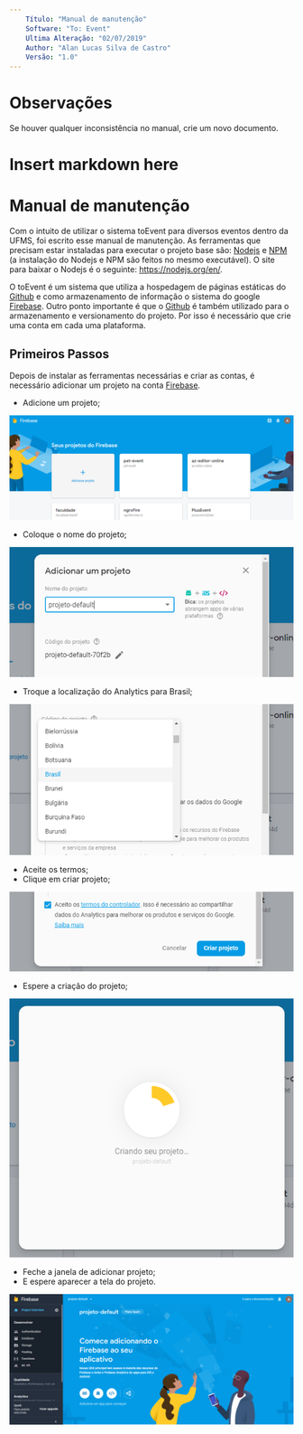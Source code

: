 ```yaml
---
    Título: "Manual de manutenção"
    Software: "To: Event"
    Ultima Alteração: "02/07/2019"
    Author: "Alan Lucas Silva de Castro"
    Versão: "1.0"
---
```


# Observações

Se houver qualquer inconsistência no manual, crie um novo documento. 

<h1 class="someclass" id="someid" markdown="1">
    Insert markdown here
</h1>

# Manual de manutenção

Com o intuito de utilizar o sistema toEvent para diversos eventos dentro da UFMS, foi escrito esse manual de manutenção. As ferramentas que precisam estar instaladas para executar o projeto base são: [Nodejs](https://nodejs.org/en/) e [NPM](https://www.npmjs.com/) (a instalação do Nodejs e NPM são feitos no mesmo executável). O site para baixar o Nodejs é o seguinte: https://nodejs.org/en/.

O toEvent é um sistema que utiliza a hospedagem de páginas estáticas do [Github](https://github.com) e como armazenamento de informação o sistema do google [Firebase](https://firebase.google.com/). Outro ponto importante é que o [Github](https://github.com) é também utilizado para o armazenamento e versionamento do projeto. Por isso é necessário que crie uma conta em cada uma plataforma.

## Primeiros Passos

Depois de instalar as ferramentas necessárias e criar as contas, é necessário adicionar um projeto na conta [Firebase](https://firebase.google.com/).

* Adicione um projeto;

![Adicionar um projeto](https://github.com/LaDeSP/ToEvent/blob/master/maintenace/addProject_firebase.png?raw=true)

* Coloque o nome do projeto;

![Adicionar um nome para o projeto](https://github.com/LaDeSP/ToEvent/blob/master/maintenace/nameProject_firebase.png?raw=true)

* Troque a localização do Analytics para Brasil;

![Mudando a localiação do Analytics](https://github.com/LaDeSP/ToEvent/blob/master/maintenace/localization_firebase.png?raw=true)

* Aceite os termos;
* Clique em criar projeto;

![Aceitando os termos](https://github.com/LaDeSP/ToEvent/blob/master/maintenace/createProject_firebase.png?raw=true)

* Espere a criação do projeto;

![Tela de Espera](https://github.com/LaDeSP/ToEvent/blob/master/maintenace/wait_firebase.png?raw=true)

* Feche a janela de adicionar projeto;
* E espere aparecer a tela do projeto.

![Aceitando os termos](https://github.com/LaDeSP/ToEvent/blob/master/maintenace/projectPage_firebase.png?raw=true)


